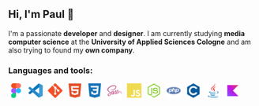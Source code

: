 ## Hi, I'm Paul 👋

I'm a passionate <b>developer</b> and <b>designer</b>. I am currently studying <b>media computer science</b> at the <b>University of Applied Sciences Cologne</b> and am also trying to found my <b>own company</b>.


### Languages and tools:
  
<!-- Often used -->

<!-- Figma -->
<img align="left" style="padding-right: 10px" src="https://github.com/devicons/devicon/blob/master/icons/figma/figma-original.svg" title="Figma" alt="Figma" width="30" height="30"/>

<!-- VSCode -->
<img align="left" style="padding-right: 10px" src="https://github.com/devicons/devicon/blob/master/icons/vscode/vscode-original.svg" title="VSCode" alt="VSCode" width="30" height="30"/>

<!-- Git -->
<img align="left" style="padding-right: 10px" src="https://github.com/devicons/devicon/blob/master/icons/git/git-plain.svg" title="Git" alt="Git" width="30" height="30"/>

<!-- HTML -->
<img align="left" style="padding-right: 10px" src="https://github.com/devicons/devicon/blob/master/icons/html5/html5-plain.svg" title="HTML" alt="HTML" width="30" height="30"/>

<!-- CSS -->
<img align="left" style="padding-right: 10px" src="https://github.com/devicons/devicon/blob/master/icons/css3/css3-plain.svg" title="CSS" alt="CSS" width="30" height="30"/>

<!-- Sass -->
<img align="left" style="padding-right: 10px" src="https://github.com/devicons/devicon/blob/master/icons/sass/sass-original.svg" title="Sass" alt="Sass" width="30" height="30"/>

<!-- Javascript -->
<img align="left" style="padding-right: 10px" src="https://github.com/devicons/devicon/blob/master/icons/javascript/javascript-plain.svg" title="Javascript" alt="Javascript" width="30" height="30"/>

<!-- NodeJS -->
<img align="left" style="padding-right: 10px" src="https://github.com/devicons/devicon/blob/master/icons/nodejs/nodejs-plain.svg" title="NodeJS" alt="NodeJS" width="30" height="30"/>

<!-- PHP -->
<img align="left" style="padding-right: 10px" src="https://github.com/devicons/devicon/blob/master/icons/php/php-plain.svg" title="PHP" alt="PHP" width="30" height="30"/>


<!-- Sometimes used -->

<!-- C -->
<img align="left" style="padding-right: 10px" src="https://github.com/devicons/devicon/blob/master/icons/c/c-plain.svg" title="C" alt="C" width="30" height="30"/>

<!-- Java -->
<img align="left" style="padding-right: 10px" src="https://github.com/devicons/devicon/blob/master/icons/java/java-original.svg" title="Java" alt="Java" width="30" height="30"/>

<!-- Kotlin -->
<img align="left" style="padding-right: 10px" src="https://github.com/devicons/devicon/blob/master/icons/kotlin/kotlin-original.svg" title="Kotlin" alt="Kotlin" width="30" height="30"/>

